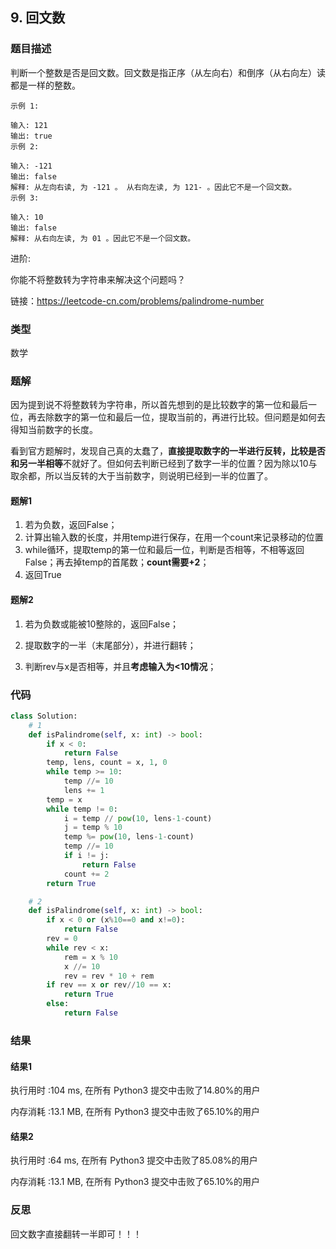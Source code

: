 ## 9. 回文数



### 题目描述

判断一个整数是否是回文数。回文数是指正序（从左向右）和倒序（从右向左）读都是一样的整数。

```
示例 1:

输入: 121
输出: true
示例 2:

输入: -121
输出: false
解释: 从左向右读, 为 -121 。 从右向左读, 为 121- 。因此它不是一个回文数。
示例 3:

输入: 10
输出: false
解释: 从右向左读, 为 01 。因此它不是一个回文数。

```

进阶:

你能不将整数转为字符串来解决这个问题吗？

链接：https://leetcode-cn.com/problems/palindrome-number



### 类型

数学



### 题解

因为提到说不将整数转为字符串，所以首先想到的是比较数字的第一位和最后一位，再去除数字的第一位和最后一位，提取当前的，再进行比较。但问题是如何去得知当前数字的长度。

看到官方题解时，发现自己真的太蠢了，**直接提取数字的一半进行反转，比较是否和另一半相等**不就好了。但如何去判断已经到了数字一半的位置？因为除以10与取余都，所以当反转的大于当前数字，则说明已经到一半的位置了。

#### 题解1

1. 若为负数，返回False；
2. 计算出输入数的长度，并用temp进行保存，在用一个count来记录移动的位置
3. while循环，提取temp的第一位和最后一位，判断是否相等，不相等返回False；再去掉temp的首尾数；**count需要+2**；
4. 返回True



#### 题解2

1. 若为负数或能被10整除的，返回False；

2. 提取数字的一半（末尾部分），并进行翻转；
3. 判断rev与x是否相等，并且**考虑输入为<10情况**；



### 代码

```python
class Solution:
	# 1
    def isPalindrome(self, x: int) -> bool:
    	if x < 0:
    		return False
    	temp, lens, count = x, 1, 0
    	while temp >= 10:
    		temp //= 10
    		lens += 1
    	temp = x
    	while temp != 0:
    		i = temp // pow(10, lens-1-count)
    		j = temp % 10
    		temp %= pow(10, lens-1-count)
    		temp //= 10
    		if i != j:
    			return False
    		count += 2
    	return True

    # 2
	def isPalindrome(self, x: int) -> bool:
		if x < 0 or (x%10==0 and x!=0):
			return False
		rev = 0
		while rev < x:
			rem = x % 10
			x //= 10
			rev = rev * 10 + rem
		if rev == x or rev//10 == x:
			return True
		else:
			return False
```



### 结果



#### 结果1

执行用时 :104 ms, 在所有 Python3 提交中击败了14.80%的用户

内存消耗 :13.1 MB, 在所有 Python3 提交中击败了65.10%的用户

#### 结果2

执行用时 :64 ms, 在所有 Python3 提交中击败了85.08%的用户

内存消耗 :13.1 MB, 在所有 Python3 提交中击败了65.10%的用户



### 反思

回文数字直接翻转一半即可！！！